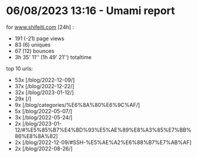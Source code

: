 # 06/08/2023 13:16 - Umami report
for www.shifeiti.com [24h] :

 - 191 (-21) page views
 - 83 (6) uniques
 - 67 (12) bounces
 - 3h 35' 11'' (1h 49' 21'') totaltime


top 10 urls:
 - 53x [/blog/2022-12-09/]
 - 37x [/blog/2022-12-22/]
 - 32x [/blog/2023-01-12/]
 - 29x [/]
 - 9x [/blog/categories/%E6%8A%80%E6%9C%AF/]
 - 5x [/blog/2022-05-07/]
 - 3x [/blog/2022-05-24/]
 - 2x [/blog/2023-01-12/#%E5%85%B7%E4%BD%93%E5%AE%89%E8%A3%85%E7%BB%86%E8%8A%82]
 - 2x [/blog/2022-12-09/#SSH-%E5%AE%A2%E6%88%B7%E7%AB%AF]
 - 2x [/blog/2022-08-26/]


